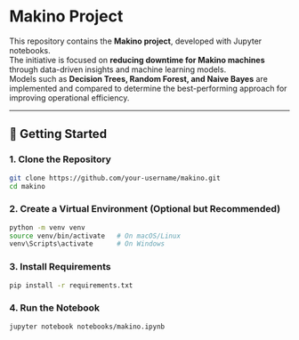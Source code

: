 # Makino Project

This repository contains the **Makino project**, developed with Jupyter notebooks.  
The initiative is focused on **reducing downtime for Makino machines** through data-driven insights and machine learning models.  
Models such as **Decision Trees, Random Forest, and Naive Bayes** are implemented and compared to determine the best-performing approach for improving operational efficiency.

---

## 🚀 Getting Started

### 1. Clone the Repository
```bash
git clone https://github.com/your-username/makino.git
cd makino
```
### 2. Create a Virtual Environment (Optional but Recommended)
```bash
python -m venv venv
source venv/bin/activate   # On macOS/Linux
venv\Scripts\activate      # On Windows
```
### 3. Install Requirements
```bash
pip install -r requirements.txt
```

### 4. Run the Notebook
```bash
jupyter notebook notebooks/makino.ipynb
```
